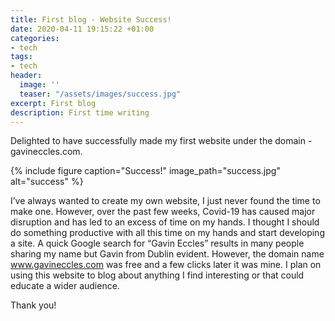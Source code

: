 ```yaml
---
title: First blog - Website Success!
date: 2020-04-11 19:15:22 +01:00
categories:
- tech
tags:
- tech
header:
  image: ''
  teaser: "/assets/images/success.jpg"
excerpt: First blog
description: First time writing
---
```


Delighted to have successfully made my first website under the domain - gavineccles.com.

{% include figure caption="Success!" image_path="success.jpg" alt="success" %}

I’ve always wanted to create my own website, I just never found the time to make one. However, over the past few weeks, Covid-19 has caused major disruption and has led to an excess of time on my hands. I thought I should do something productive with all this time on my hands and start developing a site. A quick Google search for “Gavin Eccles” results in many people sharing my name but Gavin from Dublin evident. However, the domain name www.gavineccles.com was free and a few clicks later it was mine. I plan on using this website to blog about anything I find interesting or that could educate a wider audience. 

Thank you!

